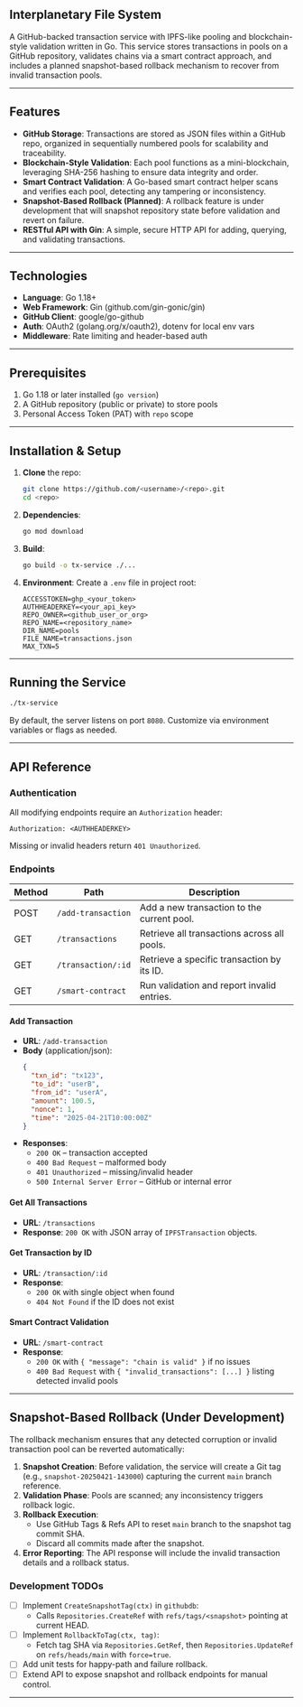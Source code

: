 ## Interplanetary File System

A GitHub-backed transaction service with IPFS-like pooling and blockchain-style validation written in Go. This service stores transactions in pools on a GitHub repository, validates chains via a smart contract approach, and includes a planned snapshot-based rollback mechanism to recover from invalid transaction pools.

---

## Features

- **GitHub Storage**: Transactions are stored as JSON files within a GitHub repo, organized in sequentially numbered pools for scalability and traceability.
- **Blockchain-Style Validation**: Each pool functions as a mini-blockchain, leveraging SHA-256 hashing to ensure data integrity and order.
- **Smart Contract Validation**: A Go-based smart contract helper scans and verifies each pool, detecting any tampering or inconsistency.
- **Snapshot-Based Rollback (Planned)**: A rollback feature is under development that will snapshot repository state before validation and revert on failure.
- **RESTful API with Gin**: A simple, secure HTTP API for adding, querying, and validating transactions.

---

## Technologies

- **Language**: Go 1.18+
- **Web Framework**: Gin (github.com/gin-gonic/gin)
- **GitHub Client**: google/go-github
- **Auth**: OAuth2 (golang.org/x/oauth2), dotenv for local env vars
- **Middleware**: Rate limiting and header-based auth

---

## Prerequisites

1. Go 1.18 or later installed (`go version`)
2. A GitHub repository (public or private) to store pools
3. Personal Access Token (PAT) with `repo` scope

---

## Installation & Setup

1. **Clone** the repo:
   ```bash
   git clone https://github.com/<username>/<repo>.git
   cd <repo>
   ```
2. **Dependencies**:
   ```bash
   go mod download
   ```
3. **Build**:
   ```bash
   go build -o tx-service ./...
   ```
4. **Environment**: Create a `.env` file in project root:
   ```dotenv
   ACCESSTOKEN=ghp_<your_token>
   AUTHHEADERKEY=<your_api_key>
   REPO_OWNER=<github_user_or_org>
   REPO_NAME=<repository_name>
   DIR_NAME=pools
   FILE_NAME=transactions.json
   MAX_TXN=5
   ```

---

## Running the Service

```bash
./tx-service
```

By default, the server listens on port `8080`. Customize via environment variables or flags as needed.

---

## API Reference

### Authentication

All modifying endpoints require an `Authorization` header:

```
Authorization: <AUTHHEADERKEY>
```

Missing or invalid headers return `401 Unauthorized`.

### Endpoints

| Method | Path                   | Description                                   |
|--------|------------------------|-----------------------------------------------|
| POST   | `/add-transaction`     | Add a new transaction to the current pool.    |
| GET    | `/transactions`        | Retrieve all transactions across all pools.   |
| GET    | `/transaction/:id`     | Retrieve a specific transaction by its ID.    |
| GET    | `/smart-contract`      | Run validation and report invalid entries.    |

#### Add Transaction

- **URL**: `/add-transaction`
- **Body** (application/json):
  ```json
  {
    "txn_id": "tx123",
    "to_id": "userB",
    "from_id": "userA",
    "amount": 100.5,
    "nonce": 1,
    "time": "2025-04-21T10:00:00Z"
  }
  ```
- **Responses**:
  - `200 OK` – transaction accepted
  - `400 Bad Request` – malformed body
  - `401 Unauthorized` – missing/invalid header
  - `500 Internal Server Error` – GitHub or internal error

#### Get All Transactions

- **URL**: `/transactions`
- **Response**: `200 OK` with JSON array of `IPFSTransaction` objects.

#### Get Transaction by ID

- **URL**: `/transaction/:id`
- **Response**:
  - `200 OK` with single object when found
  - `404 Not Found` if the ID does not exist

#### Smart Contract Validation

- **URL**: `/smart-contract`
- **Response**:
  - `200 OK` with `{ "message": "chain is valid" }` if no issues
  - `400 Bad Request` with `{ "invalid_transactions": [...] }` listing detected invalid pools

---

## Snapshot-Based Rollback (Under Development)

The rollback mechanism ensures that any detected corruption or invalid transaction pool can be reverted automatically:

1. **Snapshot Creation**: Before validation, the service will create a Git tag (e.g., `snapshot-20250421-143000`) capturing the current `main` branch reference.
2. **Validation Phase**: Pools are scanned; any inconsistency triggers rollback logic.
3. **Rollback Execution**:
   - Use GitHub Tags & Refs API to reset `main` branch to the snapshot tag commit SHA.
   - Discard all commits made after the snapshot.
4. **Error Reporting**: The API response will include the invalid transaction details and a rollback status.

### Development TODOs

- [ ] Implement `CreateSnapshotTag(ctx)` in `githubdb`:
  - Calls `Repositories.CreateRef` with `refs/tags/<snapshot>` pointing at current HEAD.
- [ ] Implement `RollbackToTag(ctx, tag)`:
  - Fetch tag SHA via `Repositories.GetRef`, then `Repositories.UpdateRef` on `refs/heads/main` with `force=true`.
- [ ] Add unit tests for happy-path and failure rollback.
- [ ] Extend API to expose snapshot and rollback endpoints for manual control.

---

